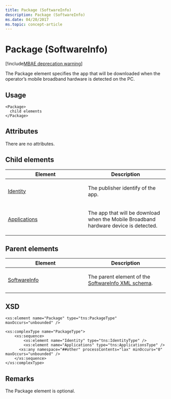 ```yaml
---
title: Package (SoftwareInfo)
description: Package (SoftwareInfo)
ms.date: 04/20/2017
ms.topic: concept-article
---
```


# Package (SoftwareInfo)

[!include[MBAE deprecation warning](../includes/mbae-deprecation-warning.md)]

The Package element specifies the app that will be downloaded when the operator’s mobile broadband hardware is detected on the PC.

## Usage


``` syntax
<Package>
  child elements
</Package>
```

## Attributes


There are no attributes.

## Child elements


<table>
<colgroup>
<col width="50%" />
<col width="50%" />
</colgroup>
<thead>
<tr class="header">
<th>Element</th>
<th>Description</th>
</tr>
</thead>
<tbody>
<tr class="odd">
<td><p><a href="identity.md" data-raw-source="[Identity](identity.md)">Identity</a></p></td>
<td><p>The publisher identify of the app.</p></td>
</tr>
<tr class="even">
<td><p><a href="applications.md" data-raw-source="[Applications](applications.md)">Applications</a></p></td>
<td><p>The app that will be download when the Mobile Broadband hardware device is detected.</p></td>
</tr>
</tbody>
</table>

 

## Parent elements


<table>
<colgroup>
<col width="50%" />
<col width="50%" />
</colgroup>
<thead>
<tr class="header">
<th>Element</th>
<th>Description</th>
</tr>
</thead>
<tbody>
<tr class="odd">
<td><p><a href="softwareinfo.md" data-raw-source="[SoftwareInfo](softwareinfo.md)">SoftwareInfo</a></p></td>
<td><p>The parent element of the <a href="softwareinfo-xml-schema.md" data-raw-source="[SoftwareInfo XML schema](softwareinfo-xml-schema.md)">SoftwareInfo XML schema</a>.</p></td>
</tr>
</tbody>
</table>

 

## XSD


``` syntax
<xs:element name="Package" type="tns:PackageType" maxOccurs="unbounded" />

<xs:complexType name="PackageType">
    <xs:sequence>
        <xs:element name="Identity" type="tns:IdentityType" />
        <xs:element name="Applications" type="tns:ApplicationsType" />
      <xs:any namespace="##other" processContents="lax" minOccurs="0" maxOccurs="unbounded" />
    </xs:sequence>
</xs:complexType>
```

## Remarks


The Package element is optional.

 

 





